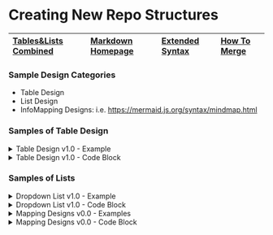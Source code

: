 # Creating New Repo Structures

| [Tables&Lists Combined](https://stackoverflow.com/questions/19950648/how-to-write-lists-inside-a-markdown-table)     | [Markdown Homepage](https://www.linkedin.com/learning/learning-markdown/)   | [Extended Syntax](https://www.markdownguide.org/extended-syntax/)   | [How To Merge](https://www.atlassian.com/git/tutorials/using-branches/git-merge)|
|:------------------|:----------|:----------|:----------|

### Sample Design Categories
- Table Design
- List Design
- InfoMapping Designs: i.e. https://mermaid.js.org/syntax/mindmap.html 

### Samples of Table Design

<details><summary>Table Design v1.0 - Example</summary>

| Table Example     | Data A    | Data B    |
| ------------------|:----------:|:----------:|
| Topic 1       | [Notes] | [Notes] |
| Topic 2       | [Notes] | [Notes] |
| Topic 3       | [Notes] | [Notes] |

</details>

<details><summary>Table Design v1.0 - Code Block</summary>

```

| Table Example     | Data A    | Data B    |
| ------------------|:----------:|:----------:|
| Topic 1       | [Notes] | [Notes] |
| Topic 2       | [Notes] | [Notes] |
| Topic 3       | [Notes] | [Notes] |

```

</details>

### Samples of Lists

<details><summary>Dropdown List v1.0 - Example</summary>

1. Placeholder-1
2. Placeholder-2
3. Placeholder-3

</details>

<details><summary>Dropdown List v1.0 - Code Block</summary>

```html
<details><summary>Dropdown List v1.0 - Example</summary>

1. Placeholder-1
2. Placeholder-2
3. Placeholder-3

</details>

<details><summary>Dropdown List v1.0 - Example Spaced w/ Borders</summary>

---

1. Placeholder-1

2. Placeholder-2

3. Placeholder-3

---

</details>
</details>

```

</details>

<details><summary>Mapping Designs v0.0 - Examples</summary>

[Mindmapping TBD]

</details>

<details><summary>Mapping Designs v0.0 - Code Block</summary>

```

Placeholder

```
